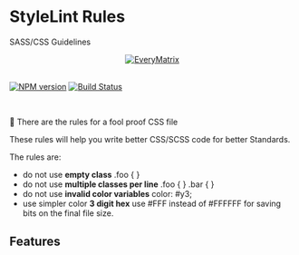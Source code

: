 # StyleLint Rules
SASS/CSS Guidelines

<div align="center">
  <a href="https://everymatrix.com/">
    <img src="https://everymatrix.com/wp-content/themes/em2/img/redesign/logo-everymatrix.png" alt="EveryMatrix" />
  </a>
</div>
<br>
<p>
<a href="https://www.npmjs.org/package/stylelint"><img src="http://img.shields.io/npm/v/stylelint.svg" alt="NPM version"></a>
<a href="https://travis-ci.org/stylelint/stylelint"><img src="https://travis-ci.org/stylelint/stylelint.svg?branch=master" alt="Build Status"></a>
</p>

<br>

:tada: There are the rules for a fool proof CSS file

These rules will help you write better CSS/SCSS code for better Standards.

The rules are:

- do not use **empty class**  .foo { }
- do not use **multiple classes per line**  .foo { } .bar { }
- do not use **invalid color variables**  color: #y3;
- use simpler color **3 digit hex**  use #FFF instead of #FFFFFF for saving bits on the final file size.

## Features
